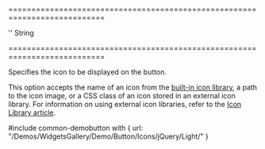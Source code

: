 ===========================================================================
<!--default-->''<!--/default-->
<!--type-->String<!--/type-->
===========================================================================

<!--shortDescription-->
Specifies the icon to be displayed on the button.
<!--/shortDescription-->

<!--fullDescription-->
This option accepts the name of an icon from the [built-in icon library](/Documentation/Guide/Themes/Icon_Library/), a path to the icon image, or a CSS class of an icon stored in an external icon library. For information on using external icon libraries, refer to the [Icon Library article](/Documentation/Guide/Themes/Icon_Library/#Use_External_Icon_Libraries).

#include common-demobutton with {
    url: "/Demos/WidgetsGallery/Demo/Button/Icons/jQuery/Light/"
}
<!--/fullDescription-->